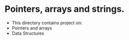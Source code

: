 # Pointers, arrays and strings.
* This directory contains project on:
* Pointers and arrays
* Data Structures 